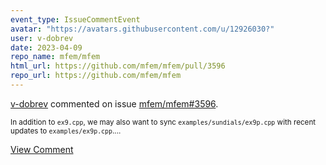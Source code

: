 ```yaml
---
event_type: IssueCommentEvent
avatar: "https://avatars.githubusercontent.com/u/12926030?"
user: v-dobrev
date: 2023-04-09
repo_name: mfem/mfem
html_url: https://github.com/mfem/mfem/pull/3596
repo_url: https://github.com/mfem/mfem
---
```


<a href='https://github.com/v-dobrev' target='_blank'>v-dobrev</a> commented on issue <a href='https://github.com/mfem/mfem/pull/3596' target='_blank'>mfem/mfem#3596</a>.

<small>In addition to `ex9.cpp`, we may also want to sync `examples/sundials/ex9p.cpp` with recent updates to `examples/ex9p.cpp`....</small>

<a href='https://github.com/mfem/mfem/pull/3596' target='_blank'>View Comment</a>